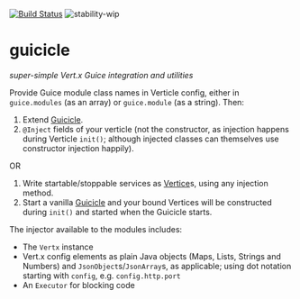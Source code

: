 [![Build Status](https://travis-ci.org/gsvarovsky/guicicle.svg?branch=master)](https://travis-ci.org/gsvarovsky/guicicle)
![stability-wip](https://img.shields.io/badge/stability-work_in_progress-lightgrey.svg)

# guicicle
_super-simple Vert.x Guice integration and utilities_

Provide Guice module class names in Verticle config, either in `guice.modules` (as an array) or `guice.module` (as a string). Then:

1. Extend [Guicicle](src/main/java/org/m_ld/guicicle/Guicicle.java).
1. `@Inject` fields of your verticle (not the constructor, as injection happens during Verticle `init()`; although injected classes can themselves use constructor injection happily).

OR

1. Write startable/stoppable services as [Vertice](src/main/java/org/m_ld/guicicle/Vertice.java)s, using any injection method.
1. Start a vanilla [Guicicle](src/main/java/org/m_ld/guicicle/Guicicle.java) and your bound Vertices will be constructed during `init()` and started when the Guicicle starts.

The injector available to the modules includes:
* The `Vertx` instance
* Vert.x config elements as plain Java objects (Maps, Lists, Strings and Numbers) and `JsonObject`s/`JsonArray`s, as applicable; using dot notation starting with `config`, e.g. `config.http.port`
* An `Executor` for blocking code


